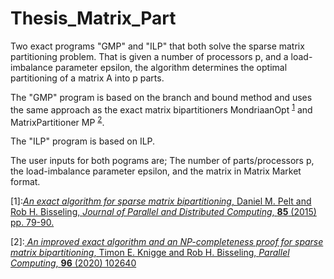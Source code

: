 # Thesis_Matrix_Part

Two exact programs "GMP" and "ILP" that both solve the sparse matrix partitioning problem. 
That is  given a number of processors p, and a load-imbalance parameter epsilon, the algorithm determines
the optimal partitioning of a matrix A into p parts. 

The "GMP" program is based on the branch and bound method and uses the same approach as the exact matrix bipartitioners 
MondriaanOpt <sup>[1](#1)</sup> and  MatrixPartitioner MP  <sup>[2](#2)</sup>.

The "ILP" program is based on ILP.

The user inputs for both pograms are; 
The number of parts/processors p, the load-imbalance parameter epsilon,
and the matrix in Matrix Market format.




<a name="1">[1]</a>:[*An exact algorithm for sparse matrix bipartitioning*, Daniel M. Pelt and Rob H. Bisseling, *Journal of Parallel and Distributed Computing*, **85** (2015) pp. 79-90.](https://doi.org/10.1016/j.jpdc.2015.06.005)  

<a name="2">[2]</b>:[ *An improved exact algorithm and an NP-completeness proof for sparse matrix bipartitioning*,  Timon E. Knigge and Rob H. Bisseling, *Parallel Computing*, **96**  (2020) 102640](https://doi.org/10.1016/j.parco.2020.102640) 
